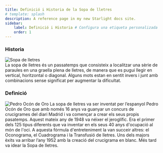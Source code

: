 ```yaml
---
title: Definició i Historia de la Sopa de lletres
# template: splash
description: A reference page in my new Starlight docs site.
sidebar:
    label: Definició i Historia # Configura una etiqueta personalizada para el enlace
    order: 1
---
```


### Historia

<img src="/img/sopa_lletres/sopa.png" alt="Sopa de lletres"/>
<div class="cita">La sopa de lletres és un passatemps  que consisteix a localitzar una sèrie de paraules en una graella plena de lletres, de manera que es pugui llegir en vertical, horitzontal o diagonal. Alguns mots estan en sentit invers i junt amb combinacions sense significat per augmentar la dificultat.</div>

### Definició

<img src="/img/sopa_lletres/pedro.jpg" alt="Pedro Ocón de Oro" title="Pedro Ocón de Oro" class="esq"/>
La sopa de lletres va ser inventat per l’espanyol Pedro Ocón de Oro que amb només 16 anys va guanyar un concurs de crucigrames del diari Madrid i va començar a crear els seus propis pasatemps. Aquest mateix any de 1948 va néixer el jeroglífic. Era el primer dels 125 tipus diferents que va inventar en els seus 40 anys d'ocupació al món de l'oci. A aquesta fórmula d'entreteniment la van succeir altres: el Oconograma, el Cuadrograma i la Transfusió de lletres. Uns dels majors èxits va arribar l’any 1952 amb la creació del crucigrama en blanc. Més tard va idear la Sopa de lletres.